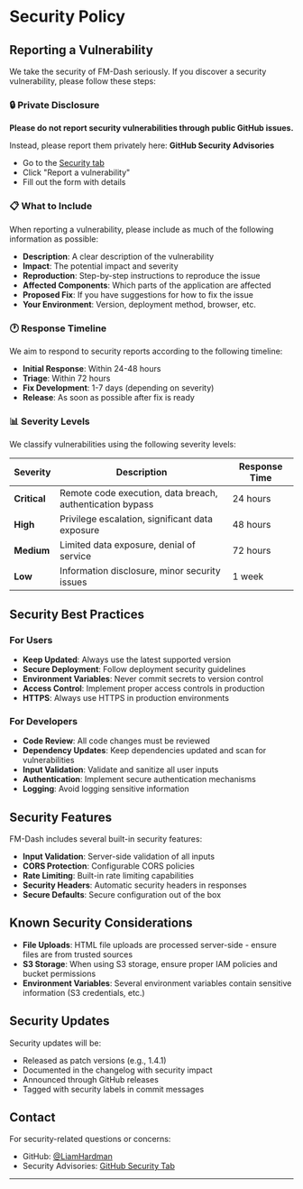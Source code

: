 # Security Policy


## Reporting a Vulnerability

We take the security of FM-Dash seriously. If you discover a security vulnerability, please follow these steps:

### 🔒 Private Disclosure

**Please do not report security vulnerabilities through public GitHub issues.**

Instead, please report them privately here:
**GitHub Security Advisories**
   - Go to the [Security tab](https://github.com/LiamHardman/fm-dash/security/advisories/new)
   - Click "Report a vulnerability"
   - Fill out the form with details


### 📋 What to Include

When reporting a vulnerability, please include as much of the following information as possible:

- **Description**: A clear description of the vulnerability
- **Impact**: The potential impact and severity
- **Reproduction**: Step-by-step instructions to reproduce the issue
- **Affected Components**: Which parts of the application are affected
- **Proposed Fix**: If you have suggestions for how to fix the issue
- **Your Environment**: Version, deployment method, browser, etc.

### 🕐 Response Timeline

We aim to respond to security reports according to the following timeline:

- **Initial Response**: Within 24-48 hours
- **Triage**: Within 72 hours
- **Fix Development**: 1-7 days (depending on severity)
- **Release**: As soon as possible after fix is ready

### 📊 Severity Levels

We classify vulnerabilities using the following severity levels:

| Severity | Description | Response Time |
|----------|-------------|---------------|
| **Critical** | Remote code execution, data breach, authentication bypass | 24 hours |
| **High** | Privilege escalation, significant data exposure | 48 hours |
| **Medium** | Limited data exposure, denial of service | 72 hours |
| **Low** | Information disclosure, minor security issues | 1 week |

## Security Best Practices

### For Users

- **Keep Updated**: Always use the latest supported version
- **Secure Deployment**: Follow deployment security guidelines
- **Environment Variables**: Never commit secrets to version control
- **Access Control**: Implement proper access controls in production
- **HTTPS**: Always use HTTPS in production environments

### For Developers

- **Code Review**: All code changes must be reviewed
- **Dependency Updates**: Keep dependencies updated and scan for vulnerabilities
- **Input Validation**: Validate and sanitize all user inputs
- **Authentication**: Implement secure authentication mechanisms
- **Logging**: Avoid logging sensitive information

## Security Features

FM-Dash includes several built-in security features:

- **Input Validation**: Server-side validation of all inputs
- **CORS Protection**: Configurable CORS policies
- **Rate Limiting**: Built-in rate limiting capabilities
- **Security Headers**: Automatic security headers in responses
- **Secure Defaults**: Secure configuration out of the box

## Known Security Considerations

- **File Uploads**: HTML file uploads are processed server-side - ensure files are from trusted sources
- **S3 Storage**: When using S3 storage, ensure proper IAM policies and bucket permissions
- **Environment Variables**: Several environment variables contain sensitive information (S3 credentials, etc.)

## Security Updates

Security updates will be:

- Released as patch versions (e.g., 1.4.1)
- Documented in the changelog with security impact
- Announced through GitHub releases
- Tagged with security labels in commit messages


## Contact

For security-related questions or concerns:
- GitHub: [@LiamHardman](https://github.com/LiamHardman)
- Security Advisories: [GitHub Security Tab](https://github.com/LiamHardman/fm-dash/security)

---
